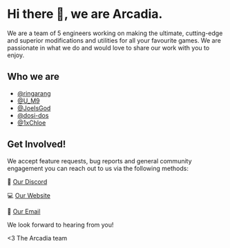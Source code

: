# Hi there 👋, we are Arcadia.
We are a team of 5 engineers working on making the ultimate, cutting-edge and superior modifications and utilities for all your favourite games. We are passionate in what we do and would love to share our work with you to enjoy.


## Who we are

- [@ringarang](https://www.github.com/ringarang)
- [@U_M9](https://github.com/U-M9)
- [@JoeIsGod](https://github.com/JoeIsGod)
- [@dosi-dos](https://github.com/dosi-dos)
- [@1xChloe](https://github.com/1xChloe)


## Get Involved!
We accept feature requests, bug reports and general community engagement you can reach out to us via the following methods:

💬 [Our Discord](https://discord.gg/getarcadia)

💻 [Our Website](https://getarcadia.dev)

📧 [Our Email](mailto:hello@getarcadia.dev)

We look forward to hearing from you!

 <3 The Arcadia team
